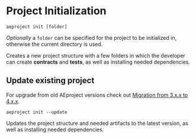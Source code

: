 # Project Initialization

```text
aeproject init [folder]
```

_Optionally_ a `folder` can be specified for the project to be initialized in, otherwise the current directory is used.

Creates a new project structure with a few folders in which the developer can create **contracts** and **tests**, as well as installing needed dependencies.

## Update existing project

For upgrade from old AEproject versions check out [Migration from 3.x.x to 4.x.x](../migration-from-3.x.x-to-4.x.x.md).

```text
aeproject init --update
```

Updates the project structure and needed artifacts to the latest version, as well as installing needed dependencies.
